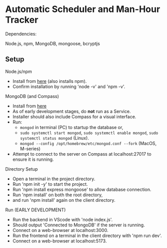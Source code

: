 # Automatic Scheduler and Man-Hour Tracker

Dependencies:

Node.js, npm, MongoDB, mongoose, bcryptjs

## Setup

Node.js/npm

- Install from [here](https://nodejs.org/en) (also installs npm).
- Confirm installation by running 'node -v' and 'npm -v'.

MongoDB (and Compass)

- Install from [here](https://www.mongodb.com/try/download/community)
- As of early development stages, do **not** run as a Service.
- Installer should also include Compass for a visual interface.
- Run:
    - ```mongod``` in terminal (PC) to startup the database or,
    - ```sudo systemctl start mongod```, ```sudo systemctl enable mongod```, ```sudo systemctl status mongod``` (Linux).
    - ```mongod --config /opt/homebrew/etc/mongod.conf --fork``` (MacOS, M-series)
- Attempt to connect to the server on Compass at localhost:27017 to ensure it is running.

Directory Setup

- Open a terminal in the project directory.
- Run 'npm init -y' to start the project.
- Run 'npm install express mongoose' to allow database connection.
- Run 'npm install' on both the root directory,
- and run 'npm install' again on the client directory.

Run (EARLY DEVELOPMENT)

- Run the backend in VScode with 'node index.js'.
- Should output 'Connected to MongoDB' if the server is running.
- Connect on a web-browser at localhost:3000.
- Run the frontend on a terminal in the client directory with 'npm run dev'.
- Connect on a web-browser at localhost:5173.
